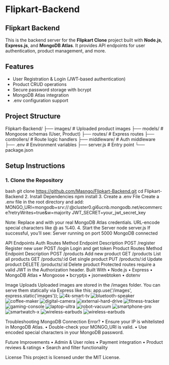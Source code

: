 # Flipkart-Backend

##  Flipkart Backend

This is the backend server for the **Flipkart Clone** project built with **Node.js**, **Express.js**, and **MongoDB Atlas**. It provides API endpoints for user authentication, product management, and more.

## Features

- User Registration & Login (JWT-based authentication)
- Product CRUD operations
- Secure password storage with bcrypt
- MongoDB Atlas integration
- .env configuration support

## Project Structure

Flipkart-Backend/
├── images/ # Uploaded product images
├── models/ # Mongoose schemas (User, Product)
├── routes/ # Express routes
├── controllers/ # Route logic handlers
├── middleware/ # Auth middleware
├── .env # Environment variables
├── server.js # Entry point
└── package.json

## Setup Instructions

### 1. Clone the Repository

bash
git clone https://github.com/Masngo/Flipkart-Backend.git
cd Flipkart-Backend
2. Install Dependencies
npm install
3. Create a .env File
Create a .env file in the root directory and add:
MONGO_URI=mongodb+srv://<username>:<password>@cluster0.gi6ucnb.mongodb.net/ecommerce?retryWrites=true&w=majority
JWT_SECRET=your_jwt_secret_key

Note: Replace <username> and <password> with your real MongoDB Atlas credentials. URL-encode special characters like @ as %40.
4. Start the Server
node server.js
If successful, you’ll see:
Server running on port 5000
MongoDB connected

API Endpoints
Auth Routes
Method	Endpoint	Description
POST	/register	Register new user
POST	/login	Login and get token
Product Routes
Method	Endpoint	Description
POST	/products	Add new product
GET	/products	List all products
GET	/products/:id	Get single product
PUT	/products/:id	Update product
DELETE	/products/:id	Delete product
Protected routes require a valid JWT in the Authorization header.
Built With
•	Node.js
•	Express
•	MongoDB Atlas
•	Mongoose
•	bcryptjs
•	jsonwebtoken
•	dotenv

 Image Uploads
Uploaded images are stored in the /images folder. You can serve them statically via Express like this:
app.use('/images', express.static('images'));
![4k-smart-tv](https://github.com/user-attachments/assets/9fbb8351-e825-48d5-8ecb-c7e6e6f7686e) 
![bluetooth-speaker](https://github.com/user-attachments/assets/a50831d9-5c31-4b35-b00f-dcfc953a0a68)
![coffee-maker](https://github.com/user-attachments/assets/30a517ea-3545-47db-b5f2-2bb766682850)
![digital-camera](https://github.com/user-attachments/assets/dc65a6f3-8053-445d-8a12-b51eb62f8daa) 
![external-hard-drive](https://github.com/user-attachments/assets/a8e3b1ef-cbfb-40ce-a5b8-c0ff2e8d140c) 
![fitness-tracker](https://github.com/user-attachments/assets/369eccca-6f7a-4983-998d-e825e0ee51dc) 
![gaming-console](https://github.com/user-attachments/assets/3675c644-c441-4637-9ed6-db935127ac78)
![laptop-ultra](https://github.com/user-attachments/assets/5ab46bad-e593-4f70-8f3c-087f7ae2cda9)
![robot-vacuum](https://github.com/user-attachments/assets/f840a96e-db01-4890-9a78-a4739e1b2675)
![smartphone-pro](https://github.com/user-attachments/assets/2d650961-e47b-4533-8f82-30348079fa86)
![smartwatch-x](https://github.com/user-attachments/assets/06036db9-f672-4d04-ba54-5218f71be395)
![wireless-earbuds](https://github.com/user-attachments/assets/c36cf006-876b-495b-9eca-b28296571f9a)
![wireless-earbuds](https://github.com/user-attachments/assets/0cff1590-61b8-4000-abca-5459f7ab5d1c)



Troubleshooting
MongoDB Connection Error?
•	Ensure your IP is whitelisted in MongoDB Atlas.
•	Double-check your MONGO_URI is valid.
•	Use encoded special characters in your MongoDB password.

Future Improvements
•	Admin & User roles
•	Payment integration
•	Product reviews & ratings
•	Search and filter functionality

License
This project is licensed under the MIT License.
